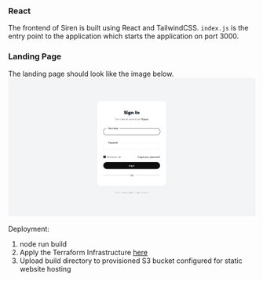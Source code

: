 ### React
The frontend of Siren is built using React and TailwindCSS. `index.js` is the entry point to the application which starts the application on port 3000.

### Landing Page
The landing page should look like the image below.
![landing](https://github.com/mushroom-hat/Siren-Frontend/blob/main/public/landing.png)


Deployment:
1) node run build
2) Apply the Terraform Infrastructure [here](https://github.com/mushroom-hat/Siren-Terraform)
3) Upload build directory to provisioned S3 bucket configured for static website hosting
